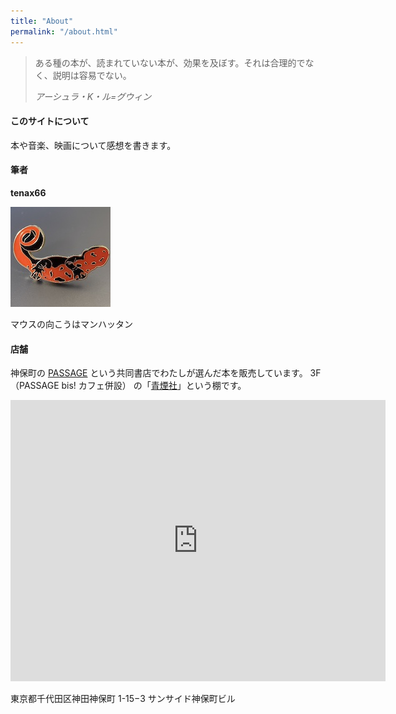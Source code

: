 ```yaml
---
title: "About"
permalink: "/about.html"
---
```


> ある種の本が、読まれていない本が、効果を及ぼす。それは合理的でなく、説明は容易でない。
>
> _アーシュラ・K・ル=グウィン_

#### このサイトについて

本や音楽、映画について感想を書きます。

#### 筆者

**tenax66**

![newt pin badge](/assets/images/tenax66.jpg)

マウスの向こうはマンハッタン

#### 店舗

神保町の [PASSAGE](https://passage.allreviews.jp/) という共同書店でわたしが選んだ本を販売しています。
3F（PASSAGE bis! カフェ併設） の「[青煙社](https://passage.allreviews.jp/store/YURA5ESVW3DLMH6XFSDIH75Q)」という棚です。

<div class="map">
<iframe src="https://www.google.com/maps/embed?pb=!1m18!1m12!1m3!1d3240.2600729308215!2d139.7565933759911!3d35.69521717258277!2m3!1f0!2f0!3f0!3m2!1i1024!2i768!4f13.1!3m3!1m2!1s0x60188d2615a7433f%3A0x76f9b634853f3c30!2sPASSAGE%20bis*21%20by%20ALL%20REVIEWS!5e0!3m2!1sja!2sjp!4v1710579187923!5m2!1sja!2sjp" width="600" height="450" style="border:0;" allowfullscreen="" loading="lazy" referrerpolicy="no-referrer-when-downgrade"></iframe>
</div>

東京都千代田区神田神保町 1-15−3 サンサイド神保町ビル
